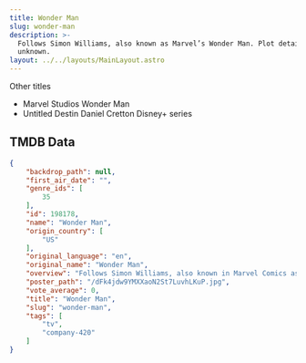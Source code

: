 ```yaml
---
title: Wonder Man
slug: wonder-man
description: >-
  Follows Simon Williams, also known as Marvel’s Wonder Man. Plot details
  unknown.
layout: ../../layouts/MainLayout.astro
---
```


Other titles
- Marvel Studios Wonder Man
- Untitled Destin Daniel Cretton Disney+ series
## TMDB Data
```json
{
    "backdrop_path": null,
    "first_air_date": "",
    "genre_ids": [
        35
    ],
    "id": 198178,
    "name": "Wonder Man",
    "origin_country": [
        "US"
    ],
    "original_language": "en",
    "original_name": "Wonder Man",
    "overview": "Follows Simon Williams, also known in Marvel Comics as Wonder Man. Described as a Hollywood satire.",
    "poster_path": "/dFk4jdw9YMXXaoN2St7LuvhLKuP.jpg",
    "vote_average": 0,
    "title": "Wonder Man",
    "slug": "wonder-man",
    "tags": [
        "tv",
        "company-420"
    ]
}

```